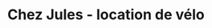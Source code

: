 ---
title: "Chez Jules - location de vélo"
url: /ambleteuse/chez-jules-location-de-velo/
shop: vélo
---